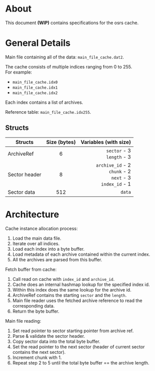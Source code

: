 # About

This document **(WIP)** contains specifications for the osrs cache. 

# General Details

Main file containing all of the data: `main_file_cache.dat2`.

The cache consists of multiple indices ranging from 0 to 255.\
For example: 
- `main_file_cache.idx0`
- `main_file_cache.idx1`
- `main_file_cache.idx2`

Each index contains a list of archives.

Reference table: `main_file_cache.idx255`.

## Structs
| Structs | Size (bytes) | Variables (with size) |
| - |:-:| -:|
| ArchiveRef | 6 | `sector` - 3<br/>`length` - 3
| Sector header | 8 | `archive_id` - 2<br/>`chunk` - 2<br/>`next` - 3<br/>`index_id` - 1 |
| Sector data | 512 | `data`

# Architecture

Cache instance allocation process:
 1. Load the main data file.
 2. Iterate over all indices.
 3. Load each index into a byte buffer.
 4. Load metadata of each archive contained within the current index.
 5. All the archives are parsed from this buffer.

Fetch buffer from cache:
 1. Call read on cache with `index_id` and `archive_id`.
 2. Cache does an internal hashmap lookup for the specified index id.
 3. Within this index does the same lookup for the archive id.
 4. ArchiveRef contains the starting `sector` and the `length`.
 5. Main file reader uses the fetched archive reference to read the corresponding data.
 6. Return the byte buffer.

Main file reading:
 1. Set read pointer to sector starting pointer from archive ref.
 2. Parse & validate the sector header.
 3. Copy sector data into the total byte buffer.
 4. Set the read pointer to the next sector (header of current sector contains the next sector).
 5. Increment chunk with 1.
 6. Repeat step 2 to 5 until the total byte buffer == the archive length.


